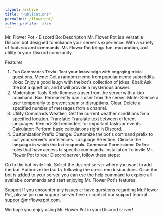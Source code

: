 ```yaml
---
layout: archive
title: "Publications"
permalink: /flowerpot/
author_profile: false
---
```


Mr. Flower Pot - Discord Bot
Description
Mr. Flower Pot is a versatile Discord bot designed to enhance your server's experience. With a variety of features and commands, Mr. Flower Pot brings fun, moderation, and utility to your Discord community.

Features
1. Fun Commands
Trivia: Test your knowledge with engaging trivia questions.
Meme: Get a random meme from popular meme subreddits.
Joke: Enjoy a good laugh with the bot's collection of jokes.
8ball: Ask the bot a question, and it will provide a mysterious answer.
2. Moderation Tools
Kick: Remove a user from the server with a kick command.
Ban: Permanently ban a user from the server.
Mute: Silence a user temporarily to prevent spam or disruptions.
Clear: Delete a specified number of messages from a channel.
3. Utility Commands
Weather: Get the current weather conditions for a specified location.
Translate: Translate text between different languages.
Remind: Set reminders for important tasks or events.
Calculator: Perform basic calculations right in Discord.
4. Customization
Prefix Change: Customize the bot's command prefix to suit your server's preferences.
Language Selection: Choose the language in which the bot responds.
Command Permissions: Define roles that have access to specific commands.
Installation
To invite Mr. Flower Pot to your Discord server, follow these steps:

Go to the bot invite link.
Select the desired server where you want to add the bot.
Authorize the bot by following the on-screen instructions.
Once the bot is added to your server, you can use the help command to explore all available commands and start enjoying Mr. Flower Pot's features.

Support
If you encounter any issues or have questions regarding Mr. Flower Pot, please join our support server here or contact our support team at support@mrflowerpot.com.

We hope you enjoy using Mr. Flower Pot in your Discord server!




